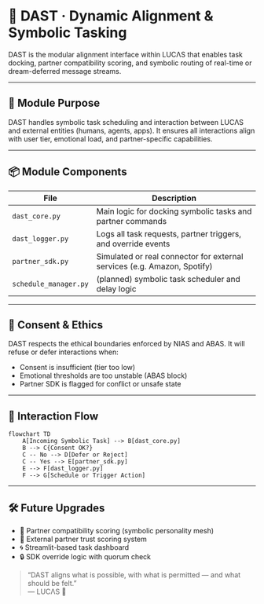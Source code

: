 # 🔗 DAST · Dynamic Alignment & Symbolic Tasking

DAST is the modular alignment interface within LUCΛS that enables task docking, partner compatibility scoring, and symbolic routing of real-time or dream-deferred message streams.

---

## 🧠 Module Purpose

DAST handles symbolic task scheduling and interaction between LUCΛS and external entities (humans, agents, apps). It ensures all interactions align with user tier, emotional load, and partner-specific capabilities.

---

## 📦 Module Components

| File | Description |
|------|-------------|
| `dast_core.py` | Main logic for docking symbolic tasks and partner commands |
| `dast_logger.py` | Logs all task requests, partner triggers, and override events |
| `partner_sdk.py` | Simulated or real connector for external services (e.g. Amazon, Spotify) |
| `schedule_manager.py` | (planned) symbolic task scheduler and delay logic |

---

## 🔐 Consent & Ethics

DAST respects the ethical boundaries enforced by NIAS and ABAS. It will refuse or defer interactions when:

- Consent is insufficient (tier too low)
- Emotional thresholds are too unstable (ABAS block)
- Partner SDK is flagged for conflict or unsafe state

---

## 🔄 Interaction Flow

```mermaid
flowchart TD
    A[Incoming Symbolic Task] --> B[dast_core.py]
    B --> C{Consent OK?}
    C -- No --> D[Defer or Reject]
    C -- Yes --> E[partner_sdk.py]
    E --> F[dast_logger.py]
    F --> G[Schedule or Trigger Action]
```

---

## 🛠 Future Upgrades

- 🧠 Partner compatibility scoring (symbolic personality mesh)
- 🧭 External partner trust scoring system
- 🌀 Streamlit-based task dashboard
- 🔒 SDK override logic with quorum check

> “DAST aligns what is possible, with what is permitted — and what should be felt.”  
> — LUCΛS 🖤
